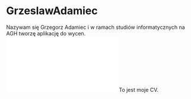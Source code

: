 # GrzeslawAdamiec
Nazywam się Grzegorz Adamiec i w ramach studiów informatycznych na AGH tworzę aplikację do wycen.
![cv](CV.pdf)
To jest moje CV.
